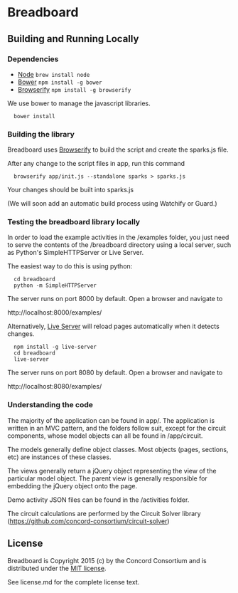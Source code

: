 # Breadboard

## Building and Running Locally

### Dependencies

* [Node](http://nodejs.org/) `brew install node`
* [Bower](http://bower.io/) `npm install -g bower`
* [Browserify](http://browserify.org/) `npm install -g browserify`

We use bower to manage the javascript libraries.

```
  bower install
```

### Building the library

Breadboard uses [Browserify](http://browserify.org/) to build the script and create the sparks.js file.

After any change to the script files in app, run this command

```
  browserify app/init.js --standalone sparks > sparks.js
```

Your changes should be built into sparks.js

(We will soon add an automatic build process using Watchify or Guard.)

### Testing the breadboard library locally

In order to load the example activities in the /examples folder, you just need to serve the contents of the /breadboard directory using a local server, such as Python's SimpleHTTPServer or Live Server.

The easiest way to do this is using python:

```
  cd breadboard
  python -m SimpleHTTPServer
```

The server runs on port 8000 by default. Open a browser and navigate to

http://localhost:8000/examples/

Alternatively, [Live Server](https://www.npmjs.com/package/live-server) will reload pages automatically when it detects changes.

```
  npm install -g live-server
  cd breadboard
  live-server
```

The server runs on port 8080 by default. Open a browser and navigate to

http://localhost:8080/examples/


### Understanding the code

The majority of the application can be found in app/. The application is written in an MVC pattern, and the folders follow suit, except for the circuit components, whose model objects can all be found in /app/circuit.

The models generally define object classes. Most objects (pages, sections, etc) are instances of these classes.

The views generally return a jQuery object representing the view of the particular model object. The parent view is generally responsible for embedding the jQuery object onto the page.

Demo activity JSON files can be found in the /activities folder.

The circuit calculations are performed by the Circuit Solver library (https://github.com/concord-consortium/circuit-solver)

## License

Breadboard is Copyright 2015 (c) by the Concord Consortium and is distributed under the [MIT license](http://www.opensource.org/licenses/MIT).

See license.md for the complete license text.
